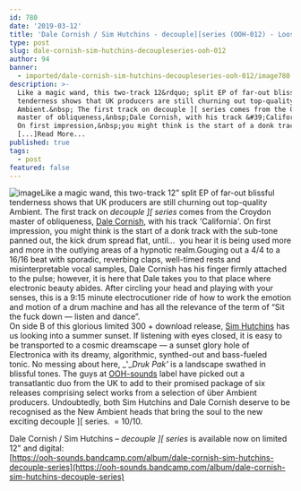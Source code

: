 ```yaml
---
id: 780
date: '2019-03-12'
title: 'Dale Cornish / Sim Hutchins - decouple][series (OOH-012) - Loose Lips'
type: post
slug: dale-cornish-sim-hutchins-decoupleseries-ooh-012
author: 94
banner:
  - imported/dale-cornish-sim-hutchins-decoupleseries-ooh-012/image780.jpeg
description: >-
  Like a magic wand, this two-track 12&rdquo; split EP of far-out blissful
  tenderness shows that UK producers are still churning out top-quality
  Ambient.&nbsp; The first track on decouple ][ series comes from the Croydon
  master of obliqueness,&nbsp;Dale Cornish, with his track &#39;California&#39;.
  On first impression,&nbsp;you might think is the start of a donk track with
  [...]Read More...
published: true
tags:
  - post
featured: false
---
```

![image](../imported/dale-cornish-sim-hutchins-decoupleseries-ooh-012/image780.jpeg)Like a magic wand, this two-track 12” split EP of far-out blissful tenderness shows that UK producers are still churning out top-quality Ambient. The first track on _decouple \]\[ series_ comes from the Croydon master of obliqueness, [Dale Cornish](https://dalecornish.bandcamp.com/), with his track 'California'. On first impression, you might think is the start of a donk track with the sub-tone panned out, the kick drum spread flat, until…  you hear it is being used more and more in the outlying areas of a hypnotic realm.Gouging out a 4/4 to a 16/16 beat with sporadic, reverbing claps, well-timed rests and misinterpretable vocal samples, Dale Cornish has his finger firmly attached to the pulse; however, it is here that Dale takes you to that place where electronic beauty abides. After circling your head and playing with your senses, this is a 9:15 minute electrocutioner ride of how to work the emotion and motion of a drum machine and has all the relevance of the term of “Sit the fuck down — listen and dance”.   
On side B of this glorious limited 300 + download release, [Sim Hutchins](https://www.residentadvisor.net/dj/simhutchins) has us looking into a summer sunset. If listening with eyes closed, it is easy to be transported to a cosmic dreamscape — a sunset glory hole of Electronica with its dreamy, algorithmic, synthed-out and bass-fueled tonic. No messing about here, _'__Druk Pak'_ is a landscape swathed in blissful tones. The guys at [OOH-sounds](https://ooh-sounds.bandcamp.com) label have picked out a transatlantic duo from the UK to add to their promised package of six releases comprising select works from a selection of über Ambient producers. Undoubtedly, both Sim Hutchins and Dale Cornish deserve to be recognised as the New Ambient heads that bring the soul to the new exciting decouple \]\[ series.  = 10/10.

Dale Cornish / Sim Hutchins – _decouple \]\[ series_ is available now on limited 12" and digital:  
[https://ooh-sounds.bandcamp.com/album/dale-cornish-sim-hutchins-decouple-series](https://ooh-sounds.bandcamp.com/album/dale-cornish-sim-hutchins-decouple-series)
